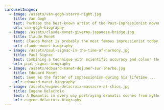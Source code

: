 ```yaml
---
carouselImages:
  - image: /assets/van-gogh-starry-night.jpg
    title: Van Gogh
    text: Perhaps the best-known artist of the Post-Impressionist movement...
    url: van-gogh-biography
  - image: /assets/claude-monet-giverny-japanese-bridge.jpg
    title: Claude Monet
    text: Claude Monet is probably the most famous impressionist today ...
    url: claude-monet-biography
  - image: /assets/paul-signac-in-the-time-of-harmony.jpg
    title: Paul Signac
    text: Combining a technique with scientific accuracy and colour theory. ...
    url: paul-signac-biography
  - image: /assets/edouard-manet-dejuner-sur-lherbe.jpg
    title: Edouard Manet
    text: Seen as the father of Impressionism during his lifetime ...
    url: edouard-manet-biography
  - image: /assets/eugene-delacroix-massacre-at-chios.jpg
    title: Eugene Delacroix
    text: A Romantic in every way portraying dramatic scenes from mythology ...
    url: eugene-delacroix-biography
---
```

